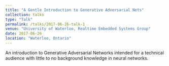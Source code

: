 ```yaml
---
title: "A Gentle Introduction to Generative Adversarial Nets"
collection: talks
type: "Talk"
permalink: /talks/2017-06-26-talk-1
venue: "University of Waterloo, Realtime Embedded Systems Group"
date: 2017-06-26
location: "Waterloo, Ontario"
---
```


An introduction to Generative Adversarial Networks intended for a technical audience with little to no background knowledge in neural networks. 

